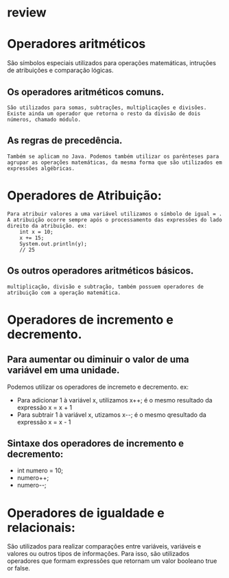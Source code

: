 # review

# Operadores aritméticos

São símbolos especiais utilizados para operações matemáticas, intruções de atribuições e comparação lógicas.

## Os operadores aritméticos comuns.

    São utilizados para somas, subtrações, multiplicações e divisões.
    Existe ainda um operador que retorna o resto da divisão de dois números, chamado módulo.

## As regras de precedência.

    Também se aplicam no Java. Podemos também utilizar os parênteses para agrupar as operações matemáticas, da mesma forma que são utilizados em expressões algébricas.

# Operadores de Atribuição:

    Para atribuir valores a uma variável utilizamos o símbolo de igual = . A atribuição ocorre sempre após o processamento das expressões do lado direito da atribuição. ex:
    	int x = 10;
    	x += 15;
    	System.out.println(y);
    	// 25

## Os outros operadores aritméticos básicos.

    multiplicação, divisão e subtração, também possuem operadores de atribuição com a operação matemática.

# Operadores de incremento e decremento.

## Para aumentar ou diminuir o valor de uma variável em uma unidade.

Podemos utilizar os operadores de incremeto e decremento. ex:

- Para adicionar 1 à variável x, utilizamos x++; é o mesmo resultado da expressão x = x + 1
- Para subtrair 1 à variável x, utizamos x--; é o mesmo qresultado da expressão x = x - 1

## Sintaxe dos operadores de incremento e decremento:

- int numero = 10;
- numero++;
- numero--;

# Operadores de igualdade e relacionais:

São utilizados para realizar comparações entre variáveis, variáveis e valores ou outros tipos de informações. Para isso, são utilizados operadores que formam expressões que retornam um valor booleano true or false.
